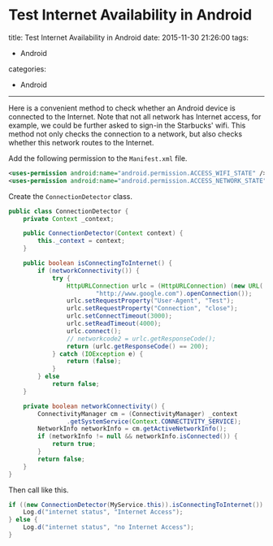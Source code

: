 # Test Internet Availability in Android

title:  Test Internet Availability in Android
date: 2015-11-30 21:26:00
tags:
- Android

categories:
- Android

---

Here is a convenient method to check whether an Android device is connected to the Internet. Note that not all network has Internet access, for example, we could be further asked to sign-in the Starbucks' wifi. This method not only checks the connection to a network, but also checks whether this network routes to the Internet.  

<!--more-->

Add the following permission to the `Manifest.xml` file.
``` xml
<uses-permission android:name="android.permission.ACCESS_WIFI_STATE" />
<uses-permission android:name="android.permission.ACCESS_NETWORK_STATE" />
```

Create the `ConnectionDetector` class.
``` java
public class ConnectionDetector {
    private Context _context;

    public ConnectionDetector(Context context) {
        this._context = context;
    }

    public boolean isConnectingToInternet() {
        if (networkConnectivity()) {
            try {
                HttpURLConnection urlc = (HttpURLConnection) (new URL(
                        "http://www.google.com").openConnection());
                urlc.setRequestProperty("User-Agent", "Test");
                urlc.setRequestProperty("Connection", "close");
                urlc.setConnectTimeout(3000);
                urlc.setReadTimeout(4000);
                urlc.connect();
                // networkcode2 = urlc.getResponseCode();
                return (urlc.getResponseCode() == 200);
            } catch (IOException e) {
                return (false);
            }
        } else
            return false;
    }

    private boolean networkConnectivity() {
        ConnectivityManager cm = (ConnectivityManager) _context
                .getSystemService(Context.CONNECTIVITY_SERVICE);
        NetworkInfo networkInfo = cm.getActiveNetworkInfo();
        if (networkInfo != null && networkInfo.isConnected()) {
            return true;
        }
        return false;
    }
}
```
Then call like this.
``` java
if ((new ConnectionDetector(MyService.this)).isConnectingToInternet()) {
    Log.d("internet status", "Internet Access");
} else {
    Log.d("internet status", "no Internet Access");
}
```